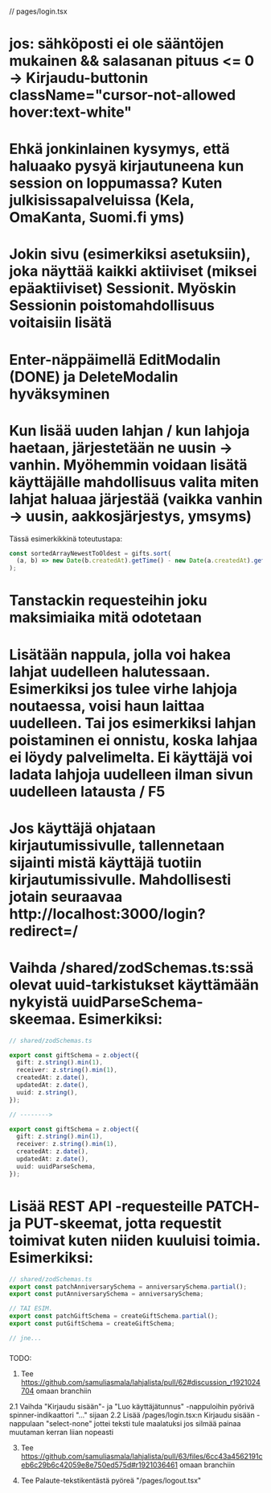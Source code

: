 ### <IDEOITA>

// pages/login.tsx

# jos: sähköposti ei ole sääntöjen mukainen && salasanan pituus <= 0 -> Kirjaudu-buttonin className="cursor-not-allowed hover:text-white"

# Ehkä jonkinlainen kysymys, että haluaako pysyä kirjautuneena kun session on loppumassa? Kuten julkisissapalveluissa (Kela, OmaKanta, Suomi.fi yms)

# Jokin sivu (esimerkiksi asetuksiin), joka näyttää kaikki aktiiviset (miksei epäaktiiviset) Sessionit. Myöskin Sessionin poistomahdollisuus voitaisiin lisätä

# Enter-näppäimellä EditModalin (DONE) ja DeleteModalin hyväksyminen

# Kun lisää uuden lahjan / kun lahjoja haetaan, järjestetään ne uusin -> vanhin. Myöhemmin voidaan lisätä käyttäjälle mahdollisuus valita miten lahjat haluaa järjestää (vaikka vanhin -> uusin, aakkosjärjestys, ymsyms)

Tässä esimerkikkinä toteutustapa:

```ts
const sortedArrayNewestToOldest = gifts.sort(
  (a, b) => new Date(b.createdAt).getTime() - new Date(a.createdAt).getTime(),
);
```

# Tanstackin requesteihin joku maksimiaika mitä odotetaan

# Lisätään nappula, jolla voi hakea lahjat uudelleen halutessaan. Esimerkiksi jos tulee virhe lahjoja noutaessa, voisi haun laittaa uudelleen. Tai jos esimerkiksi lahjan poistaminen ei onnistu, koska lahjaa ei löydy palvelimelta. Ei käyttäjä voi ladata lahjoja uudelleen ilman sivun uudelleen latausta / F5

# Jos käyttäjä ohjataan kirjautumissivulle, tallennetaan sijainti mistä käyttäjä tuotiin kirjautumissivulle. Mahdollisesti jotain seuraavaa http://localhost:3000/login?redirect=/

# Vaihda /shared/zodSchemas.ts:ssä olevat uuid-tarkistukset käyttämään nykyistä uuidParseSchema-skeemaa. Esimerkiksi:

```ts
// shared/zodSchemas.ts

export const giftSchema = z.object({
  gift: z.string().min(1),
  receiver: z.string().min(1),
  createdAt: z.date(),
  updatedAt: z.date(),
  uuid: z.string(),
});

// -------->

export const giftSchema = z.object({
  gift: z.string().min(1),
  receiver: z.string().min(1),
  createdAt: z.date(),
  updatedAt: z.date(),
  uuid: uuidParseSchema,
});
```

# Lisää REST API -requesteille PATCH- ja PUT-skeemat, jotta requestit toimivat kuten niiden kuuluisi toimia. Esimerkiksi:

```ts
// shared/zodSchemas.ts
export const patchAnniversarySchema = anniversarySchema.partial();
export const putAnniversarySchema = anniversarySchema;

// TAI ESIM.
export const patchGiftSchema = createGiftSchema.partial();
export const putGiftSchema = createGiftSchema;

// jne...
```

### </IDEOITA>

TODO:

1. Tee https://github.com/samuliasmala/lahjalista/pull/62#discussion_r1921024704 omaan branchiin

2.1 Vaihda "Kirjaudu sisään"- ja "Luo käyttäjätunnus" -nappuloihin pyörivä spinner-indikaattori "..." sijaan
2.2 Lisää /pages/login.tsx:n Kirjaudu sisään -nappulaan "select-none" jottei teksti tule maalatuksi jos silmää painaa muutaman kerran liian nopeasti

3. Tee https://github.com/samuliasmala/lahjalista/pull/63/files/6cc43a4562191ceb6c29b6c42059e8e750ed575d#r1921036461 omaan branchiin

4. Tee Palaute-tekstikentästä pyöreä "/pages/logout.tsx"
